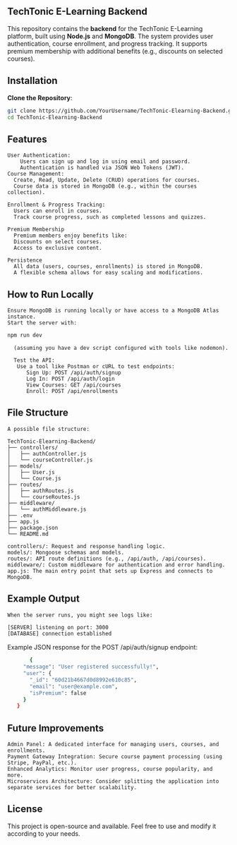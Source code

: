 ## TechTonic E-Learning Backend

This repository contains the **backend** for the TechTonic E-Learning platform, built using **Node.js** and **MongoDB**. The system provides user authentication, course enrollment, and progress tracking. It supports premium membership with additional benefits (e.g., discounts on selected courses).

## Installation

**Clone the Repository**:

   ```bash
   git clone https://github.com/YourUsername/TechTonic-Elearning-Backend.git
   cd TechTonic-Elearning-Backend
```

## Features

    User Authentication:
        Users can sign up and log in using email and password.
        Authentication is handled via JSON Web Tokens (JWT).
    Course Management:
      Create, Read, Update, Delete (CRUD) operations for courses.
      Course data is stored in MongoDB (e.g., within the courses collection).
      
    Enrollment & Progress Tracking:
      Users can enroll in courses.
      Track course progress, such as completed lessons and quizzes.

    Premium Membership
      Premium members enjoy benefits like:
      Discounts on select courses.
      Access to exclusive content.

    Persistence
      All data (users, courses, enrollments) is stored in MongoDB.
      A flexible schema allows for easy scaling and modifications.

## How to Run Locally
    Ensure MongoDB is running locally or have access to a MongoDB Atlas instance.
    Start the server with:
    
 ``` bash
 npm run dev
 ```
      (assuming you have a dev script configured with tools like nodemon).

      Test the API:
       Use a tool like Postman or cURL to test endpoints:
          Sign Up: POST /api/auth/signup
          Log In: POST /api/auth/login
          View Courses: GET /api/courses
          Enroll: POST /api/enrollments
    
## File Structure
    A possible file structure:
    
    TechTonic-Elearning-Backend/
    ├── controllers/
    │   ├── authController.js
    │   └── courseController.js
    ├── models/
    │   ├── User.js
    │   └── Course.js
    ├── routes/
    │   ├── authRoutes.js
    │   └── courseRoutes.js
    ├── middleware/
    │   └── authMiddleware.js
    ├── .env
    ├── app.js
    ├── package.json
    └── README.md

    controllers/: Request and response handling logic.
    models/: Mongoose schemas and models. 
    routes/: API route definitions (e.g., /api/auth, /api/courses). 
    middleware/: Custom middleware for authentication and error handling. 
    app.js: The main entry point that sets up Express and connects to MongoDB.

## Example Output
    When the server runs, you might see logs like:   
``` bash
[SERVER] listening on port: 3000
[DATABASE] connection established
```
Example JSON response for the POST /api/auth/signup endpoint:
 ``` bash
        {
      "message": "User registered successfully!",
      "user": {
        "_id": "60d21b4667d0d8992e610c85",
        "email": "user@example.com",
        "isPremium": false
      }
    }
```
## Future Improvements
    Admin Panel: A dedicated interface for managing users, courses, and enrollments.
    Payment Gateway Integration: Secure course payment processing (using Stripe, PayPal, etc.).  
    Enhanced Analytics: Monitor user progress, course popularity, and more. 
    Microservices Architecture: Consider splitting the application into separate services for better scalability.

## License

This project is open-source and available. Feel free to use and modify it according to your needs.
